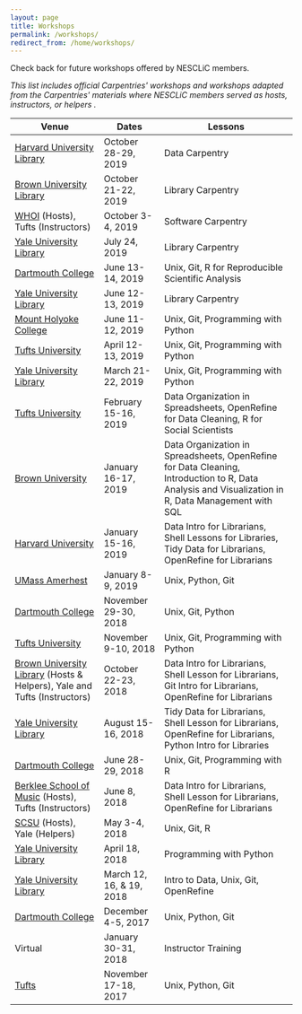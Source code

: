 ```yaml
---
layout: page
title: Workshops
permalink: /workshops/
redirect_from: /home/workshops/
---
```

Check back for future workshops offered by NESCLiC members. 
<p><em>This list includes official Carpentries' workshops and workshops adapted from the Carpentries' materials where NESCLiC members served as hosts, instructors, or helpers .</em></p>

Venue | Dates | Lessons
---|---|---
[Harvard University Library](https://nesclic.github.io/2019-10-28-harvard/) | October 28-29, 2019 | Data Carpentry
[Brown University Library](https://nesclic.github.io/2019-10-21-NEASIST-Brown/) | October 21-22, 2019 | Library Carpentry
[WHOI](https://nesclic.github.io/2019-10-03-whoi/) (Hosts), Tufts (Instructors) | October 3-4, 2019 | Software Carpentry
[Yale University Library](https://github.com/NESCLiC/2019-07-24-YULTS) | July 24, 2019 | Library Carpentry
[Dartmouth College](https://nesclic.github.io/2019-06-13-dartmouth/) | June 13-14, 2019 | Unix, Git, R for Reproducible Scientific Analysis
[Yale University Library](https://github.com/NESCLiC/2019-06-12-Yale) | June 12-13, 2019 | Library Carpentry
[Mount Holyoke College](https://nesclic.github.io/2019-06-11-Mount-Holyoke/) | June 11-12, 2019 | Unix, Git, Programming with Python
[Tufts University](https://nesclic.github.io/2019-04-12-tufts) | April 12-13, 2019 | Unix, Git, Programming with Python
[Yale University Library](https://nesclic.github.io/2019-03-21-Yale/) | March 21-22, 2019 | Unix, Git, Programming with Python
[Tufts University](https://nesclic.github.io/2019-02-15-tufts) | February 15-16, 2019 | Data Organization in Spreadsheets, OpenRefine for Data Cleaning, R for Social Scientists
[Brown University](https://nesclic.github.io/2019-01-16-BrownUniversity) | January 16-17, 2019 | Data Organization in Spreadsheets, OpenRefine for Data Cleaning, Introduction to R, Data Analysis and Visualization in R, Data Management with SQL
[Harvard University](https://nesclic.github.io/2019-01-15-harvard) | January 15-16, 2019 | Data Intro for Librarians, Shell Lessons for Libraries, Tidy Data for Librarians, OpenRefine for Librarians
[UMass Amerhest](https://nesclic.github.io/2019-01-08-umass/) | January 8-9, 2019 | Unix, Python, Git
[Dartmouth College](https://nesclic.github.io/2018-11-29-dartmouth/) | November 29-30, 2018 | Unix, Git, Python
[Tufts University](https://nesclic.github.io/2018-11-09-tufts/) | November 9-10, 2018 | Unix, Git, Programming with Python
[Brown University Library](https://nesclic.github.io/2018-10-22-NEASIST-Brown/) (Hosts & Helpers), Yale and Tufts (Instructors) | October 22-23, 2018 | Data Intro for Librarians, Shell Lesson for Librarians, Git Intro for Librarians, OpenRefine for Librarians
[Yale University Library](https://nesclic.github.io/2018-08-15-YUL/) | August 15-16, 2018 | Tidy Data for Librarians, Shell Lesson for Librarians, OpenRefine for Librarians, Python Intro for Libraries
[Dartmouth College](https://nesclic.github.io/2018-06-28-Dartmouth/) | June 28-29, 2018 | Unix, Git, Programming with R
[Berklee School of Music](https://nesclic.github.io/2018-06-08-berklee/) (Hosts), Tufts (Instructors) | June 8, 2018 | Data Intro for Librarians, Shell Lesson for Librarians, OpenRefine for Librarians
[SCSU](https://bpteague.github.io/2018-05-03-scsu/) (Hosts), Yale (Helpers) | May 3-4, 2018 | Unix, Git, R
[Yale University Library](https://nesclic.github.io/2018-04-18-YUL/) | April 18, 2018 | Programming with Python
[Yale University Library](https://yaledhlab.github.io/2018-03-12-YUL/) | March 12, 16, & 19, 2018 | Intro to Data, Unix, Git, OpenRefine
[Dartmouth College](https://nesclic.github.io/2017-12-04-dartmouth/) | December 4-5, 2017 | Unix, Python, Git
Virtual | January 30-31, 2018 | Instructor Training
[Tufts](https://nesclic.github.io/2017-11-17-tufts/)|November 17-18, 2017| Unix, Python, Git
